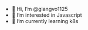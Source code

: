 - 👋 Hi, I’m @giangvo1125
- 👀 I’m interested in Javascript
- 🌱 I’m currently learning k8s

<!---
giangvo1125/giangvo1125 is a ✨ special ✨ repository because its `README.md` (this file) appears on your GitHub profile.
You can click the Preview link to take a look at your changes.
--->
